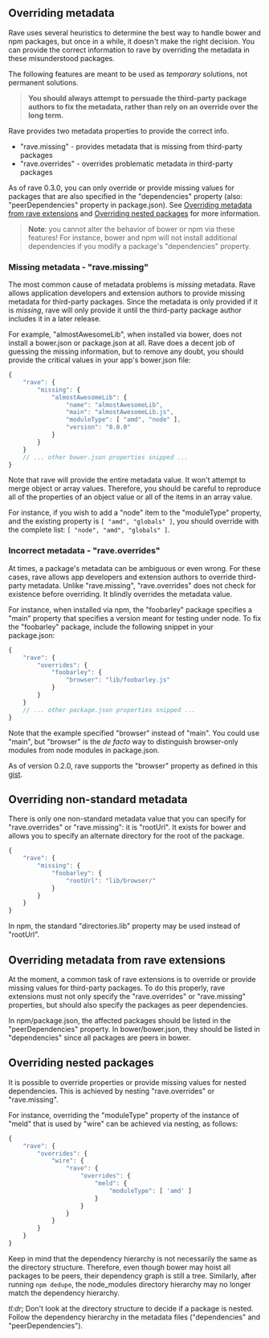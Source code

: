 ## Overriding metadata

Rave uses several heuristics to determine the best way to handle bower and
npm packages, but once in a while, it doesn't make the right decision.  You
can provide the correct information to rave by overriding the metadata in
these misunderstood packages.

The following features are meant to be used as *temporary* solutions, not
permanent solutions.

> **You should always attempt to persuade the third-party package authors
to fix the metadata, rather than rely on an override over the long term.**

Rave provides two metadata properties to provide the correct info.

- "rave.missing" - provides metadata that is missing from third-party packages
- "rave.overrides" - overrides problematic metadata in third-party packages

As of rave 0.3.0, you can only override or provide missing values for
packages that are also specified in the "dependencies" property (also:
"peerDependencies" property in package.json). See [Overriding metadata from
rave extensions](#overriding-metadata-from-rave-extensions) and [Overriding
nested packages](#overriding-nested-packages) for more information.

> **Note**: you cannot alter the behavior of bower or npm via these
features!  For instance, bower and npm will not install additional dependencies
if you modify a package's "dependencies" property.

### Missing metadata - "rave.missing"

The most common cause of metadata problems is *missing* metadata.  Rave allows
application developers and extension authors to provide missing metadata
for third-party packages.  Since the metadata is only provided if it is
*missing*, rave will only provide it until the third-party package author
includes it in a later release.

For example, "almostAwesomeLib", when installed via bower,
does not install a bower.json or package.json at all.  Rave does a decent
job of guessing the missing information, but to remove any doubt, you should
provide the critical values in your app's bower.json file:

```js
{
	"rave": {
		"missing": {
			"almostAwesomeLib": {
				"name": "almostAwesomeLib",
				"main": "almostAwesomeLib.js",
				"moduleType": [ "amd", "node" ],
				"version": "0.0.0"
			}
		}
	}
	// ... other bower.json properties snipped ...
}
```

Note that rave will provide the entire metadata value.  It won't attempt to
merge object or array values.  Therefore, you should be careful to reproduce
all of the properties of an object value or all of the items in an array value.

For instance, if you wish to add a "node" item to the "moduleType" property,
and the existing property is `[ "amd", "globals" ]`, you should override
with the complete list: `[ "node", "amd", "globals" ]`.

### Incorrect metadata - "rave.overrides"

At times, a package's metadata can be ambiguous or even wrong.  For these cases,
rave allows app developers and extension authors to override third-party
metadata.  Unlike "rave.missing", "rave.overrides" does not check for existence
before overriding.  It blindly overrides the metadata value.

For instance, when installed via npm, the "foobarley" package specifies a "main"
property that specifies a version meant for testing under node.
To fix the "foobarley" package, include the following
snippet in your package.json:

```js
{
	"rave": {
		"overrides": {
			"foobarley": {
				"browser": "lib/foobarley.js"
			}
		}
	}
	// ... other package.json properties snipped ...
}
```

Note that the example specified "browser" instead of "main".  You could use
"main", but "browser" is the *de facto* way to distinguish browser-only
modules from node modules in package.json.

As of version 0.2.0, rave supports the "browser" property as defined in this
[gist](https://gist.github.com/defunctzombie/4339901).


## Overriding non-standard metadata

There is only one non-standard metadata value that you can specify for
"rave.overrides" or "rave.missing": it is "rootUrl".  It exists for bower and
allows you to specify an alternate directory for the root of the package.

```js
{
	"rave": {
		"missing": {
			"foobarley": {
				"rootUrl": "lib/browser/"
			}
		}
	}
}
```

In npm, the standard "directories.lib" property may be used instead of
"rootUrl".

## Overriding metadata from rave extensions

At the moment, a common task of rave extensions is to override or provide
missing values for third-party packages.  To do this properly, rave extensions
must not only specify the "rave.overrides" or "rave.missing" properties,
but should also specify the packages as peer dependencies.

In npm/package.json, the affected packages should be listed in the
"peerDependencies" property.  In bower/bower.json, they should be listed in
"dependencies" since all packages are peers in bower.

## Overriding nested packages

It is possible to override properties or provide missing values for nested
dependencies.  This is achieved by nesting "rave.overrides" or "rave.missing".

For instance, overriding the "moduleType" property of the instance of "meld"
that is used by "wire" can be achieved via nesting, as follows:

```js
{
	"rave": {
		"overrides": {
			"wire": {
				"rave": {
					"overrides": {
						"meld": {
							"moduleType": [ 'amd' ]
						}
					}
				}
			}
		}
	}
}
```

Keep in mind that the dependency hierarchy is not necessarily the same as
the directory structure.  Therefore, even though bower may hoist all packages
to be peers, their dependency graph is still a tree.  Similarly, after
running `npm dedupe`, the node_modules directory hierarchy may no longer
match the dependency hierarchy.

*tl:dr*; Don't look at the directory structure to decide if a package is nested.
Follow the dependency hierarchy in the metadata files ("dependencies" and
"peerDependencies").
